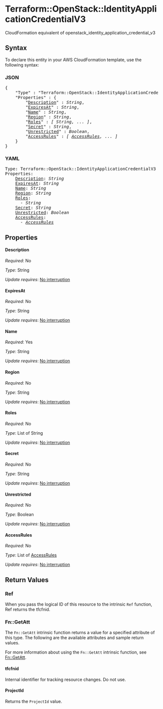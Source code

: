 # Terraform::OpenStack::IdentityApplicationCredentialV3

CloudFormation equivalent of openstack_identity_application_credential_v3

## Syntax

To declare this entity in your AWS CloudFormation template, use the following syntax:

### JSON

<pre>
{
    "Type" : "Terraform::OpenStack::IdentityApplicationCredentialV3",
    "Properties" : {
        "<a href="#description" title="Description">Description</a>" : <i>String</i>,
        "<a href="#expiresat" title="ExpiresAt">ExpiresAt</a>" : <i>String</i>,
        "<a href="#name" title="Name">Name</a>" : <i>String</i>,
        "<a href="#region" title="Region">Region</a>" : <i>String</i>,
        "<a href="#roles" title="Roles">Roles</a>" : <i>[ String, ... ]</i>,
        "<a href="#secret" title="Secret">Secret</a>" : <i>String</i>,
        "<a href="#unrestricted" title="Unrestricted">Unrestricted</a>" : <i>Boolean</i>,
        "<a href="#accessrules" title="AccessRules">AccessRules</a>" : <i>[ <a href="accessrules.md">AccessRules</a>, ... ]</i>
    }
}
</pre>

### YAML

<pre>
Type: Terraform::OpenStack::IdentityApplicationCredentialV3
Properties:
    <a href="#description" title="Description">Description</a>: <i>String</i>
    <a href="#expiresat" title="ExpiresAt">ExpiresAt</a>: <i>String</i>
    <a href="#name" title="Name">Name</a>: <i>String</i>
    <a href="#region" title="Region">Region</a>: <i>String</i>
    <a href="#roles" title="Roles">Roles</a>: <i>
      - String</i>
    <a href="#secret" title="Secret">Secret</a>: <i>String</i>
    <a href="#unrestricted" title="Unrestricted">Unrestricted</a>: <i>Boolean</i>
    <a href="#accessrules" title="AccessRules">AccessRules</a>: <i>
      - <a href="accessrules.md">AccessRules</a></i>
</pre>

## Properties

#### Description

_Required_: No

_Type_: String

_Update requires_: [No interruption](https://docs.aws.amazon.com/AWSCloudFormation/latest/UserGuide/using-cfn-updating-stacks-update-behaviors.html#update-no-interrupt)

#### ExpiresAt

_Required_: No

_Type_: String

_Update requires_: [No interruption](https://docs.aws.amazon.com/AWSCloudFormation/latest/UserGuide/using-cfn-updating-stacks-update-behaviors.html#update-no-interrupt)

#### Name

_Required_: Yes

_Type_: String

_Update requires_: [No interruption](https://docs.aws.amazon.com/AWSCloudFormation/latest/UserGuide/using-cfn-updating-stacks-update-behaviors.html#update-no-interrupt)

#### Region

_Required_: No

_Type_: String

_Update requires_: [No interruption](https://docs.aws.amazon.com/AWSCloudFormation/latest/UserGuide/using-cfn-updating-stacks-update-behaviors.html#update-no-interrupt)

#### Roles

_Required_: No

_Type_: List of String

_Update requires_: [No interruption](https://docs.aws.amazon.com/AWSCloudFormation/latest/UserGuide/using-cfn-updating-stacks-update-behaviors.html#update-no-interrupt)

#### Secret

_Required_: No

_Type_: String

_Update requires_: [No interruption](https://docs.aws.amazon.com/AWSCloudFormation/latest/UserGuide/using-cfn-updating-stacks-update-behaviors.html#update-no-interrupt)

#### Unrestricted

_Required_: No

_Type_: Boolean

_Update requires_: [No interruption](https://docs.aws.amazon.com/AWSCloudFormation/latest/UserGuide/using-cfn-updating-stacks-update-behaviors.html#update-no-interrupt)

#### AccessRules

_Required_: No

_Type_: List of <a href="accessrules.md">AccessRules</a>

_Update requires_: [No interruption](https://docs.aws.amazon.com/AWSCloudFormation/latest/UserGuide/using-cfn-updating-stacks-update-behaviors.html#update-no-interrupt)

## Return Values

### Ref

When you pass the logical ID of this resource to the intrinsic `Ref` function, Ref returns the tfcfnid.

### Fn::GetAtt

The `Fn::GetAtt` intrinsic function returns a value for a specified attribute of this type. The following are the available attributes and sample return values.

For more information about using the `Fn::GetAtt` intrinsic function, see [Fn::GetAtt](https://docs.aws.amazon.com/AWSCloudFormation/latest/UserGuide/intrinsic-function-reference-getatt.html).

#### tfcfnid

Internal identifier for tracking resource changes. Do not use.

#### ProjectId

Returns the <code>ProjectId</code> value.

